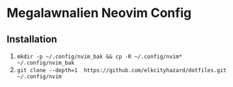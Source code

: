 # Megalawnalien Neovim Config

## Installation

1. `mkdir -p ~/.config/nvim_bak && cp -R ~/.config/nvim* ~/.config/nvim_bak`
2. `git clone --depth=1  https://github.com/elkcityhazard/dotfiles.git ~/.config/nvim`

